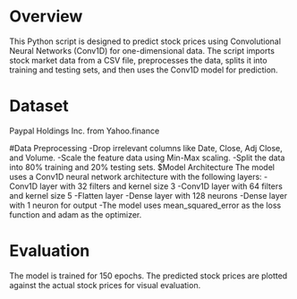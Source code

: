 # Overview
This Python script is designed to predict stock prices using Convolutional Neural Networks (Conv1D) for one-dimensional data. The script imports stock market data from a CSV file, preprocesses the data, splits it into training and testing sets, and then uses the Conv1D model for prediction.

# Dataset
Paypal Holdings Inc. from Yahoo.finance

#Data Preprocessing
-Drop irrelevant columns like Date, Close, Adj Close, and Volume.
-Scale the feature data using Min-Max scaling.
-Split the data into 80% training and 20% testing sets.
$Model Architecture
The model uses a Conv1D neural network architecture with the following layers:
  -Conv1D layer with 32 filters and kernel size 3
  -Conv1D layer with 64 filters and kernel size 5
  -Flatten layer
  -Dense layer with 128 neurons
  -Dense layer with 1 neuron for output
  -The model uses mean_squared_error as the loss function and adam as the optimizer.

# Evaluation
The model is trained for 150 epochs. The predicted stock prices are plotted against the actual stock prices for visual evaluation.

